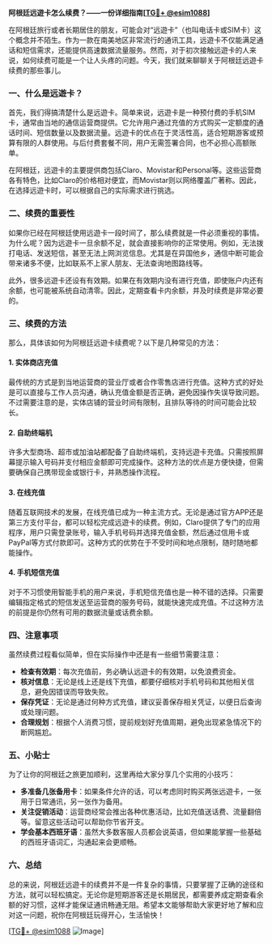 **阿根廷远遊卡怎么续费？——一份详细指南[[TG💪+ @esim1088](https://t.me/s/esim1088)]**

在阿根廷旅行或者长期居住的朋友，可能会对“远遊卡”（也叫电话卡或SIM卡）这个概念并不陌生。作为一款在南美地区非常流行的通讯工具，远遊卡不仅能满足通话和短信需求，还能提供高速数据流量服务。然而，对于初次接触远遊卡的人来说，如何续费可能是一个让人头疼的问题。今天，我们就来聊聊关于阿根廷远遊卡续费的那些事儿。

### **一、什么是远遊卡？**

首先，我们得搞清楚什么是远遊卡。简单来说，远遊卡是一种预付费的手机SIM卡，通常由当地的通信运营商提供。它允许用户通过充值的方式购买一定额度的通话时间、短信数量以及数据流量。远遊卡的优点在于灵活性高，适合短期游客或预算有限的人群使用。与后付费套餐不同，用户无需签署合同，也不必担心高额账单。

在阿根廷，远遊卡的主要提供商包括Claro、Movistar和Personal等。这些运营商各有特色，比如Claro的价格相对便宜，而Movistar则以网络覆盖广著称。因此，在选择远遊卡时，可以根据自己的实际需求进行挑选。

### **二、续费的重要性**

如果你已经在阿根廷使用远遊卡一段时间了，那么续费就是一件必须重视的事情。为什么呢？因为远遊卡一旦余额不足，就会直接影响你的正常使用。例如，无法拨打电话、发送短信，甚至无法上网浏览信息。尤其是在异国他乡，通信中断可能会带来诸多不便，比如联系不上家人朋友、无法查询地图路线等。

此外，很多远遊卡还设有有效期。如果在有效期内没有进行充值，即使账户内还有余额，也可能被系统自动清零。因此，定期查看卡内余额，并及时续费是非常必要的。

### **三、续费的方法**

那么，具体该如何为阿根廷远遊卡续费呢？以下是几种常见的方法：

#### **1. 实体商店充值**

最传统的方式是到当地运营商的营业厅或者合作零售店进行充值。这种方式的好处是可以直接与工作人员沟通，确认充值金额是否正确，避免因操作失误导致问题。不过需要注意的是，实体店铺的营业时间有限制，且排队等待的时间可能会比较长。

#### **2. 自助终端机**

许多大型商场、超市或加油站都配备了自助终端机，支持远遊卡充值。只需按照屏幕提示输入号码并支付相应金额即可完成操作。这种方法的优点是方便快捷，但需要确保自己携带现金或银行卡，并熟悉操作流程。

#### **3. 在线充值**

随着互联网技术的发展，在线充值已成为一种主流方式。无论是通过官方APP还是第三方支付平台，都可以轻松完成远遊卡的续费。例如，Claro提供了专门的应用程序，用户只需登录账号，输入手机号码并选择充值金额，然后通过信用卡或PayPal等方式付款即可。这种方式的优势在于不受时间和地点限制，随时随地都能操作。

#### **4. 手机短信充值**

对于不习惯使用智能手机的用户来说，手机短信充值也是一种不错的选择。只需要编辑指定格式的短信发送至运营商的服务号码，就能快速完成充值。不过这种方法的前提是你仍然有可用的数据流量或话费余额。

### **四、注意事项**

虽然续费过程看似简单，但在实际操作中还是有一些细节需要注意：

- **检查有效期**：每次充值前，务必确认远遊卡的有效期，以免浪费资金。
- **核对信息**：无论是线上还是线下充值，都要仔细核对手机号码和其他相关信息，避免因错误而导致失败。
- **保存凭证**：无论是通过何种方式充值，建议妥善保存相关凭证，以便日后查询或处理问题。
- **合理规划**：根据个人消费习惯，提前规划好充值周期，避免出现紧急情况下的断网尴尬。

### **五、小贴士**

为了让你的阿根廷之旅更加顺利，这里再给大家分享几个实用的小技巧：

- **多准备几张备用卡**：如果条件允许的话，可以考虑同时购买两张远遊卡，一张用于日常通讯，另一张作为备用。
- **关注促销活动**：运营商经常会推出各种优惠活动，比如充值送话费、流量翻倍等。留意这些活动可以帮助你节省开支。
- **学会基本西班牙语**：虽然大多数客服人员都会说英语，但如果能掌握一些基础的西班牙语词汇，沟通起来会更顺畅。

### **六、总结**

总的来说，阿根廷远遊卡的续费并不是一件复杂的事情，只要掌握了正确的途径和方法，就可以轻松搞定。无论你是短期游客还是长期居民，都需要养成定期查看余额的好习惯，这样才能保证通讯畅通无阻。希望本文能够帮助大家更好地了解和应对这一问题，祝你在阿根廷玩得开心，生活愉快！

[[TG💪+ @esim1088](https://t.me/s/esim1088) ![Image](https://i.postimg.cc/4NQfJmqS/Snipaste-2025-05-13-00-14-12.png)]
